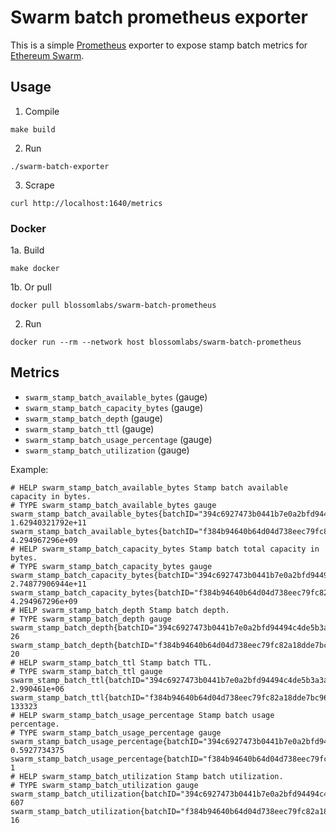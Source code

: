 # Swarm batch prometheus exporter

This is a simple [Prometheus](https://prometheus.io/) exporter to expose stamp batch metrics for [Ethereum Swarm](https://www.ethswarm.org/).

## Usage

1. Compile

```
make build
```

2. Run

```
./swarm-batch-exporter
```

3. Scrape

```
curl http://localhost:1640/metrics
```

### Docker

1a. Build

```
make docker
```

1b. Or pull

```
docker pull blossomlabs/swarm-batch-prometheus
```

2. Run

```
docker run --rm --network host blossomlabs/swarm-batch-prometheus
```

## Metrics

* `swarm_stamp_batch_available_bytes` (gauge)
* `swarm_stamp_batch_capacity_bytes` (gauge)
* `swarm_stamp_batch_depth` (gauge)
* `swarm_stamp_batch_ttl` (gauge)
* `swarm_stamp_batch_usage_percentage` (gauge)
* `swarm_stamp_batch_utilization` (gauge)

Example:

```
# HELP swarm_stamp_batch_available_bytes Stamp batch available capacity in bytes.
# TYPE swarm_stamp_batch_available_bytes gauge
swarm_stamp_batch_available_bytes{batchID="394c6927473b0441b7e0a2bfd94494c4de5b3a3a1515e9689f03d4aac32d7913",label="blobs2"} 1.62940321792e+11
swarm_stamp_batch_available_bytes{batchID="f384b94640b64d04d738eec79fc82a18dde7bc9677b0be28836dd63957b72e46",label="blobs"} 4.294967296e+09
# HELP swarm_stamp_batch_capacity_bytes Stamp batch total capacity in bytes.
# TYPE swarm_stamp_batch_capacity_bytes gauge
swarm_stamp_batch_capacity_bytes{batchID="394c6927473b0441b7e0a2bfd94494c4de5b3a3a1515e9689f03d4aac32d7913",label="blobs2"} 2.74877906944e+11
swarm_stamp_batch_capacity_bytes{batchID="f384b94640b64d04d738eec79fc82a18dde7bc9677b0be28836dd63957b72e46",label="blobs"} 4.294967296e+09
# HELP swarm_stamp_batch_depth Stamp batch depth.
# TYPE swarm_stamp_batch_depth gauge
swarm_stamp_batch_depth{batchID="394c6927473b0441b7e0a2bfd94494c4de5b3a3a1515e9689f03d4aac32d7913",label="blobs2"} 26
swarm_stamp_batch_depth{batchID="f384b94640b64d04d738eec79fc82a18dde7bc9677b0be28836dd63957b72e46",label="blobs"} 20
# HELP swarm_stamp_batch_ttl Stamp batch TTL.
# TYPE swarm_stamp_batch_ttl gauge
swarm_stamp_batch_ttl{batchID="394c6927473b0441b7e0a2bfd94494c4de5b3a3a1515e9689f03d4aac32d7913",label="blobs2"} 2.990461e+06
swarm_stamp_batch_ttl{batchID="f384b94640b64d04d738eec79fc82a18dde7bc9677b0be28836dd63957b72e46",label="blobs"} 133323
# HELP swarm_stamp_batch_usage_percentage Stamp batch usage percentage.
# TYPE swarm_stamp_batch_usage_percentage gauge
swarm_stamp_batch_usage_percentage{batchID="394c6927473b0441b7e0a2bfd94494c4de5b3a3a1515e9689f03d4aac32d7913",label="blobs2"} 0.5927734375
swarm_stamp_batch_usage_percentage{batchID="f384b94640b64d04d738eec79fc82a18dde7bc9677b0be28836dd63957b72e46",label="blobs"} 1
# HELP swarm_stamp_batch_utilization Stamp batch utilization.
# TYPE swarm_stamp_batch_utilization gauge
swarm_stamp_batch_utilization{batchID="394c6927473b0441b7e0a2bfd94494c4de5b3a3a1515e9689f03d4aac32d7913",label="blobs2"} 607
swarm_stamp_batch_utilization{batchID="f384b94640b64d04d738eec79fc82a18dde7bc9677b0be28836dd63957b72e46",label="blobs"} 16
```

